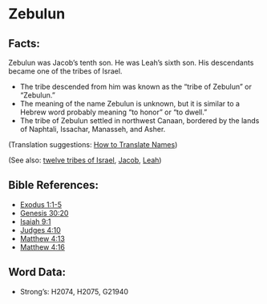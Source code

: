 # Zebulun

## Facts:

Zebulun was Jacob’s tenth son. He was Leah’s sixth son. His descendants became one of the tribes of Israel.

* The tribe descended from him was known as the “tribe of Zebulun” or “Zebulun.”
* The meaning of the name Zebulun is unknown, but it is similar to a Hebrew word probably meaning “to honor” or “to dwell.”
* The tribe of Zebulun settled in northwest Canaan, bordered by the lands of Naphtali, Issachar, Manasseh, and Asher.

(Translation suggestions: [How to Translate Names](rc://en/ta/man/translate/translate-names))

(See also: [twelve tribes of Israel](../other/12tribesofisrael.md), [Jacob](../names/jacob.md), [Leah](../names/leah.md))

## Bible References:

* [Exodus 1:1-5](rc://en/tn/help/exo/01/01)
* [Genesis 30:20](rc://en/tn/help/gen/30/20)
* [Isaiah 9:1](rc://en/tn/help/isa/09/01)
* [Judges 4:10](rc://en/tn/help/jdg/04/10)
* [Matthew 4:13](rc://en/tn/help/mat/04/13)
* [Matthew 4:16](rc://en/tn/help/mat/04/16)

## Word Data:

* Strong’s: H2074, H2075, G21940
